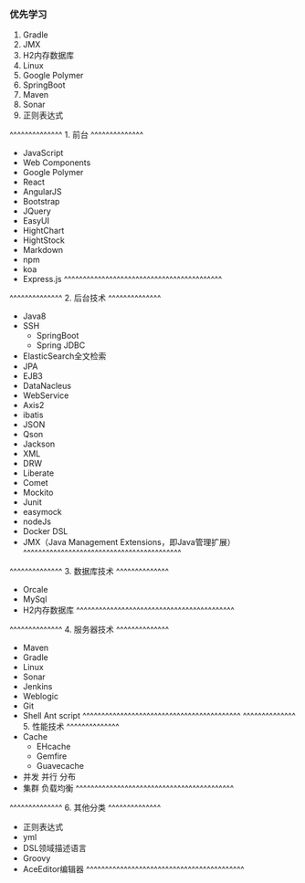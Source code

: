 ### 优先学习
1. Gradle
1. JMX
1. H2内存数据库
1. Linux
1. Google Polymer
1. SpringBoot
1. Maven
1. Sonar
1. 正则表达式

^^^^^^^^^^^^^^ 1. 前台 ^^^^^^^^^^^^^^
- JavaScript
- Web Components
- Google Polymer
- React
- AngularJS
- Bootstrap
- JQuery
- EasyUI
- HightChart
- HightStock
- Markdown
- npm
- koa
- Express.js
^^^^^^^^^^^^^^^^^^^^^^^^^^^^^^^^^^^^^^^^^^

^^^^^^^^^^^^^^ 2. 后台技术 ^^^^^^^^^^^^^^
- Java8
- SSH
    - SpringBoot
    - Spring JDBC
- ElasticSearch全文检索
- JPA
- EJB3
- DataNacleus
- WebService
- Axis2
- ibatis
- JSON
- Qson
- Jackson
- XML
- DRW
- Liberate
- Comet
- Mockito
- Junit
- easymock
- nodeJs
- Docker DSL
- JMX（Java Management Extensions，即Java管理扩展）
^^^^^^^^^^^^^^^^^^^^^^^^^^^^^^^^^^^^^^^^^^

^^^^^^^^^^^^^^ 3. 数据库技术 ^^^^^^^^^^^^^^
- Orcale
- MySql
- H2内存数据库
^^^^^^^^^^^^^^^^^^^^^^^^^^^^^^^^^^^^^^^^^^

^^^^^^^^^^^^^^ 4. 服务器技术 ^^^^^^^^^^^^^^
- Maven
- Gradle
- Linux
- Sonar
- Jenkins
- Weblogic
- Git
- Shell Ant script
^^^^^^^^^^^^^^^^^^^^^^^^^^^^^^^^^^^^^^^^^^
^^^^^^^^^^^^^^ 5. 性能技术 ^^^^^^^^^^^^^^
- Cache
    - EHcache 
    - Gemfire
    - Guavecache
- 并发 并行 分布
- 集群 负载均衡
^^^^^^^^^^^^^^^^^^^^^^^^^^^^^^^^^^^^^^^^^^

^^^^^^^^^^^^^^ 6. 其他分类 ^^^^^^^^^^^^^^
- 正则表达式
- yml
- DSL领域描述语言
- Groovy
- AceEditor编辑器
^^^^^^^^^^^^^^^^^^^^^^^^^^^^^^^^^^^^^^^^^^

